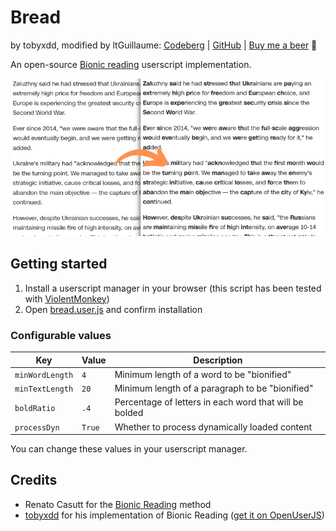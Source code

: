 # Bread
by tobyxdd, modified by ltGuillaume: [Codeberg](https://codeberg.org/ltGuillaume) | [GitHub](https://github.com/ltGuillaume) | [Buy me a beer](https://buymeacoff.ee/ltGuillaume) 🍺

An open-source [Bionic reading](https://bionic-reading.com) userscript implementation.

![Screenshot](SCREENSHOT.png)

## Getting started
1. Install a userscript manager in your browser (this script has been tested with [ViolentMonkey](https://violentmonkey.github.io/get-it/))
2. Open [bread.user.js](bread.user.js?raw=1) and confirm installation

### Configurable values
Key | Value | Description
-- | -- | --
`minWordLength` | `4` |Minimum length of a word to be "bionified"
`minTextLength` | `20` | Minimum length of a paragraph to be "bionified"
`boldRatio` | `.4` | Percentage of letters in each word that will be bolded
`processDyn` | `True` | Whether to process dynamically loaded content

You can change these values in your userscript manager.

## Credits
- Renato Casutt for the [Bionic Reading](https://bionic-reading.com) method
- [tobyxdd](https://github.com/tobyxdd) for his implementation of Bionic Reading ([get it on OpenUserJS](https://openuserjs.org/scripts/tobyxdd/Bread))